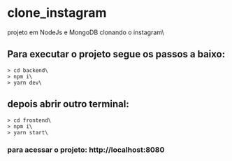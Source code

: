 # clone_instagram
 projeto em NodeJs e MongoDB clonando o instagram\

 ## Para executar o projeto segue os passos a baixo:
 ```
> cd backend\
> npm i\
> yarn dev\
 ```
 
 ## depois abrir outro terminal:
 ```
> cd frontend\
> npm i\
> yarn start\
 ```
 
 ### para acessar o projeto: http://localhost:8080

